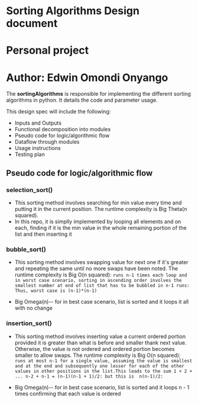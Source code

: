 # Sorting Algorithms Design document
# Personal project
# Author: Edwin Omondi Onyango



The **sortingAlgorithms** is responsible for implementing the different sorting algorithms in python.
It details the code and parameter usage.

This design spec will include the following: 

* Inputs and Outputs
* Functional decomposition into modules
* Pseudo code for logic/algorithmic flow
* Dataflow through modules
* Usage instructions
* Testing plan

## Pseudo code for logic/algorithmic flow

### selection_sort()
* This sorting method involves searching for min value every time and putting it in the current position. The runtime complexity is Big Theta(n squared).
* In this repo, it is simplly implemented by looping all elements and on each, finding if it is the min value in the whole remaining portion of the list and then inserting it

### bubble_sort()
* This sorting method involves swapping value for next one if it's greater and repeating the same until no more swaps have been noted. The runtime complexity is Big O(n squared): 
``` runs n-1 times each loop and in worst case scenario, sorting in ascending order involves the smallest number at end of list that has to be bubbled in n-1 runs: Thus, worst case is (n-1)*(n-1) ```

* Big Omega(n)-- for in best case scenario, list is sorted and it loops it all with no change

### insertion_sort()
* This sorting method involves inserting value a current ordered portion provided it is greater than what is before and smaller thank next value. Otherwise, the value is not ordered and ordered portion becomes smaller to allow swaps. The runtime complexity is Big O(n squared): 
``` runs at most n-1 for a single value, assuming the value is smallest and at the end and subsequently one lesser for each of the other values in other positions in the list.This leads to the sum 1 + 2 + ... n-2 + n-1 = (n-1)(n-1 + 1)/2: but this is  n(n-1)/2:```

* Big Omega(n)-- for in best case scenario, list is sorted and it loops n - 1 times confirming that each value is ordered

